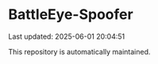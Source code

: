 # BattleEye-Spoofer

Last updated: 2025-06-01 20:04:51

This repository is automatically maintained.
